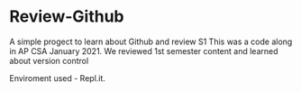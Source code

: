 # Review-Github
A simple progect to learn about Github and review S1   This was a code along in AP CSA January 2021. We reviewed 1st semester content and learned about version control

Enviroment used - Repl.it.
